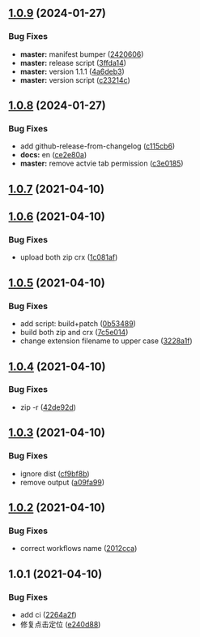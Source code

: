 ## [1.0.9](https://github.com/snomiao/SNOREAD/compare/v1.0.8...v1.0.9) (2024-01-27)


### Bug Fixes

* **master:** manifest bumper ([2420606](https://github.com/snomiao/SNOREAD/commit/24206061908891ff04493c44bdb363d7d3cd994f))
* **master:** release script ([3ffda14](https://github.com/snomiao/SNOREAD/commit/3ffda14359573b6f76e1ca3fd952100644a89ae0))
* **master:** version 1.1.1 ([4a6deb3](https://github.com/snomiao/SNOREAD/commit/4a6deb38f76d1b3b009414e42a74ce7fffed62b1))
* **master:** version script ([c23214c](https://github.com/snomiao/SNOREAD/commit/c23214ce015b5266f3733d39e2fd578e8f63e293))



## [1.0.8](https://github.com/snomiao/SNOREAD/compare/v1.0.7...v1.0.8) (2024-01-27)


### Bug Fixes

* add github-release-from-changelog ([c115cb6](https://github.com/snomiao/SNOREAD/commit/c115cb66ef1e5efa6f1c16477c265ec118488513))
* **docs:** en ([ce2e80a](https://github.com/snomiao/SNOREAD/commit/ce2e80a7294ffe36b67a3f3724528dae4155eac2))
* **master:** remove actvie tab permission ([c3e0185](https://github.com/snomiao/SNOREAD/commit/c3e0185f5bc3907ea73be0924e147f3b6b447f24))



## [1.0.7](https://github.com/snomiao/SNOREAD/compare/v1.0.6...v1.0.7) (2021-04-10)



## [1.0.6](https://github.com/snomiao/SNOREAD/compare/v1.0.5...v1.0.6) (2021-04-10)


### Bug Fixes

* upload both zip crx ([1c081af](https://github.com/snomiao/SNOREAD/commit/1c081af68174e5a83c21c067b9b7a8000cf85d73))



## [1.0.5](https://github.com/snomiao/SNOREAD/compare/v1.0.4...v1.0.5) (2021-04-10)


### Bug Fixes

* add script: build+patch ([0b53489](https://github.com/snomiao/SNOREAD/commit/0b53489b53458214f379afcb7ab75ed76dece3d7))
* build both zip and crx ([7c5e014](https://github.com/snomiao/SNOREAD/commit/7c5e014d34f7096226dc43967a60a13a03c0f931))
* change extension filename to upper case ([3228a1f](https://github.com/snomiao/SNOREAD/commit/3228a1f3f887bba5bb0de2110255f568a1f2f17b))



## [1.0.4](https://github.com/snomiao/SNOREAD/compare/v1.0.3...v1.0.4) (2021-04-10)


### Bug Fixes

* zip -r ([42de92d](https://github.com/snomiao/SNOREAD/commit/42de92dbe6fff866ead9035e9cf46372cc1e45c6))



## [1.0.3](https://github.com/snomiao/SNOREAD/compare/v1.0.2...v1.0.3) (2021-04-10)


### Bug Fixes

* ignore dist ([cf9bf8b](https://github.com/snomiao/SNOREAD/commit/cf9bf8b440c2974651c748ac810a3aae8aa2b185))
* remove output ([a09fa99](https://github.com/snomiao/SNOREAD/commit/a09fa996cdc8a0ef95f64fe86eb6c39e041fddea))



## [1.0.2](https://github.com/snomiao/SNOREAD/compare/v1.0.1...v1.0.2) (2021-04-10)


### Bug Fixes

* correct workflows name ([2012cca](https://github.com/snomiao/SNOREAD/commit/2012cca0529a9abb5ab78f063a1306edc94418a8))



## 1.0.1 (2021-04-10)


### Bug Fixes

* add ci ([2264a2f](https://github.com/snomiao/SNOREAD/commit/2264a2fc38a7a1975186a7e5d5b3b9241a44f36b))
* 修复点击定位 ([e240d88](https://github.com/snomiao/SNOREAD/commit/e240d888846040dcca8a744832891173640201b5))



